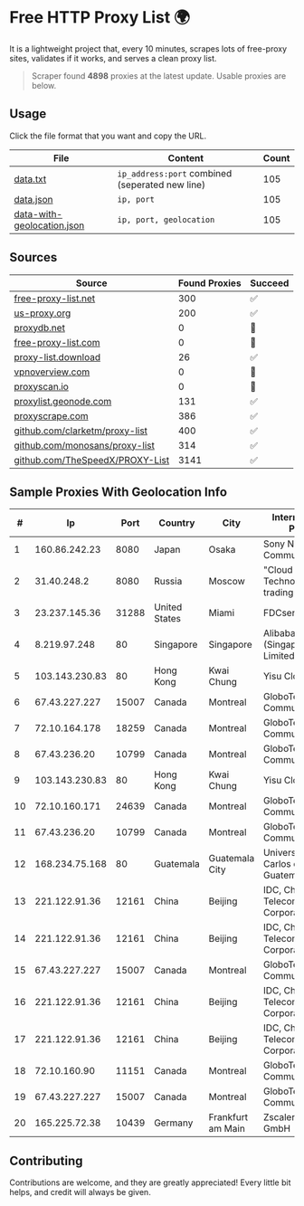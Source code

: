 
# Free HTTP Proxy List 🌍

It is a lightweight project that, every 10 minutes, scrapes lots of free-proxy sites, validates if it works, and serves a clean proxy list.


> Scraper found **4898** proxies at the latest update. Usable proxies are below.

## Usage

Click the file format that you want and copy the URL.


|File|Content|Count|
|----|-------|-----|
|[data.txt](https://raw.githubusercontent.com/themiralay/Proxy-List-World/master/data.txt)|`ip_address:port` combined (seperated new line)|105|
|[data.json](https://raw.githubusercontent.com/themiralay/Proxy-List-World/master/data.json)|`ip, port`|105|
|[data-with-geolocation.json](https://raw.githubusercontent.com/themiralay/Proxy-List-World/master/data-with-geolocation.json)|`ip, port, geolocation`|105|

## Sources

|Source|Found Proxies|Succeed|
|------|-------------|-------|
|[free-proxy-list.net](https://free-proxy-list.net)|300|✅|
|[us-proxy.org](https://www.us-proxy.org)|200|✅|
|[proxydb.net](http://proxydb.net)|0|🚫|
|[free-proxy-list.com](https://free-proxy-list.com/?page=&port=&type%5B%5D=http&type%5B%5D=https&up_time=0&search=Search)|0|🚫|
|[proxy-list.download](https://www.proxy-list.download/HTTP)|26|✅|
|[vpnoverview.com](https://vpnoverview.com/privacy/anonymous-browsing/free-proxy-servers)|0|🚫|
|[proxyscan.io](https://www.proxyscan.io)|0|🚫|
|[proxylist.geonode.com](https://proxylist.geonode.com/api/proxy-list?limit=300&page=1&sort_by=lastChecked&sort_type=desc&protocols=http,https)|131|✅|
|[proxyscrape.com](https://api.proxyscrape.com/v2/?request=displayproxies&protocol=http&timeout=10000&country=all&ssl=all&anonymity=all)|386|✅|
|[github.com/clarketm/proxy-list](https://raw.githubusercontent.com/clarketm/proxy-list/master/proxy-list-raw.txt)|400|✅|
|[github.com/monosans/proxy-list](https://raw.githubusercontent.com/monosans/proxy-list/main/proxies/http.txt)|314|✅|
|[github.com/TheSpeedX/PROXY-List](https://raw.githubusercontent.com/TheSpeedX/PROXY-List/master/http.txt)|3141|✅|


## Sample Proxies With Geolocation Info

|#|Ip|Port|Country|City|Internet Service Provider|
|-|--|----|-------|----|-------------------------|
|1|160.86.242.23|8080|Japan|Osaka|Sony Network Communications Inc|
|2|31.40.248.2|8080|Russia|Moscow|"Cloud Technologies" LLC trading as Cloud.ru|
|3|23.237.145.36|31288|United States|Miami|FDCservers.net|
|4|8.219.97.248|80|Singapore|Singapore|Alibaba Cloud (Singapore) Private Limited|
|5|103.143.230.83|80|Hong Kong|Kwai Chung|Yisu Cloud LTD|
|6|67.43.227.227|15007|Canada|Montreal|GloboTech Communications|
|7|72.10.164.178|18259|Canada|Montreal|GloboTech Communications|
|8|67.43.236.20|10799|Canada|Montreal|GloboTech Communications|
|9|103.143.230.83|80|Hong Kong|Kwai Chung|Yisu Cloud LTD|
|10|72.10.160.171|24639|Canada|Montreal|GloboTech Communications|
|11|67.43.236.20|10799|Canada|Montreal|GloboTech Communications|
|12|168.234.75.168|80|Guatemala|Guatemala City|Universidad de San Carlos de Guatemala|
|13|221.122.91.36|12161|China|Beijing|IDC, China Telecommunications Corporation|
|14|221.122.91.36|12161|China|Beijing|IDC, China Telecommunications Corporation|
|15|67.43.227.227|15007|Canada|Montreal|GloboTech Communications|
|16|221.122.91.36|12161|China|Beijing|IDC, China Telecommunications Corporation|
|17|221.122.91.36|12161|China|Beijing|IDC, China Telecommunications Corporation|
|18|72.10.160.90|11151|Canada|Montreal|GloboTech Communications|
|19|67.43.227.227|15007|Canada|Montreal|GloboTech Communications|
|20|165.225.72.38|10439|Germany|Frankfurt am Main|Zscaler Switzerland GmbH|



## Contributing

Contributions are welcome, and they are greatly appreciated! Every
little bit helps, and credit will always be given.

